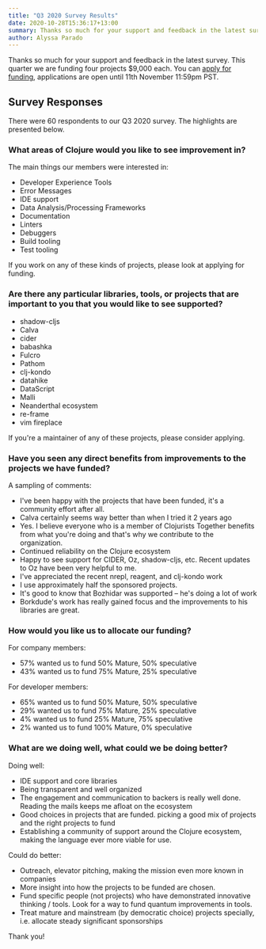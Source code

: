 ```yaml
---
title: "Q3 2020 Survey Results"
date: 2020-10-28T15:36:17+13:00
summary: Thanks so much for your support and feedback in the latest survey. This quarter we are funding four projects $9,000 each, applications are open until 6th November 11:59pm PST.
author: Alyssa Parado
---
```


Thanks so much for your support and feedback in the latest survey. This quarter we are funding four projects $9,000 each. You can [apply for funding](https://www.clojuriststogether.org/open-source/), applications are open until 11th November 11:59pm PST.

## Survey Responses

There were 60 respondents to our Q3 2020 survey. The highlights are presented below.

### What areas of Clojure would you like to see improvement in?

The main things our members were interested in:

- Developer Experience Tools
- Error Messages
- IDE support
- Data Analysis/Processing Frameworks
- Documentation
- Linters
- Debuggers
- Build tooling
- Test tooling

If you work on any of these kinds of projects, please look at applying for funding.

### Are there any particular libraries, tools, or projects that are important to you that you would like to see supported?

- shadow-cljs
- Calva
- cider
- babashka
- Fulcro
- Pathom
- clj-kondo
- datahike
- DataScript
- Malli
- Neanderthal ecosystem
- re-frame
- vim fireplace

If you're a maintainer of any of these projects, please consider applying.



### Have you seen any direct benefits from improvements to the projects we have funded?

A sampling of comments:

- I've been happy with the projects that have been funded, it's a community effort after all.
- Calva certainly seems way better than when I tried it 2 years ago
- Yes. I believe everyone who is a member of Clojurists Together benefits from what you're doing and that's why we contribute to the organization.
- Continued reliability on the Clojure ecosystem
- Happy to see support for CIDER, Oz, shadow-cljs, etc. Recent updates to Oz have been very helpful to me.
- I've appreciated the recent nrepl, reagent, and clj-kondo work
- I use approximately half the sponsored projects.
- It's good to know that Bozhidar was supported – he's doing a lot of work
- Borkdude's work has really gained focus and the improvements to his libraries are great.

### How would you like us to allocate our funding?

For company members:

- 57% wanted us to fund 50% Mature, 50% speculative
- 43% wanted us to fund 75% Mature, 25% speculative

For developer members:

- 65% wanted us to fund 50% Mature, 50% speculative
- 29% wanted us to fund 75% Mature, 25% speculative
- 4% wanted us to fund 25% Mature, 75% speculative
- 2% wanted us to fund 100% Mature, 0% speculative



### What are we doing well, what could we be doing better?

Doing well:

- IDE support and core libraries
- Being transparent and well organized
- The engagement and communication to backers is really well done. Reading the mails keeps me afloat on the ecosystem
- Good choices in projects that are funded. picking a good mix of projects and the right projects to fund
- Establishing a community of support around the Clojure ecosystem, making the language ever more viable for use.


Could do better:

- Outreach, elevator pitching, making the mission even more known in companies
- More insight into how the projects to be funded are chosen.
- Fund specific people (not projects) who have demonstrated innovative thinking / tools.  Look for a way to fund quantum improvements in tools.
- Treat mature and mainstream (by democratic choice) projects specially, i.e. allocate steady significant sponsorships

Thank you!
